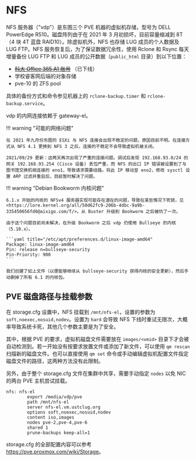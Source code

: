 # NFS

NFS 服务器（"vdp"）是东图三个 PVE 机器的虚拟机存储，型号为 DELL PowerEdge R510。磁盘阵列由于在 2021 年 3 月初损坏，目前容量缩减到 8T（4 块 4T 蓝盘 RAID10）。除虚拟机外，NFS 也存储 LUG 成员的个人数据及 LUG FTP。NFS 服务恢复后，为了保证数据冗余性，使用 Rclone 和 Rsync 每天增量备份 LUG FTP 和 LUG 成员的公开数据（`public_html` 目录）到以下位置：

- ~~[科大 Office 365 A1 账号](http://staff.ustc.edu.cn/~wf0229/office365/)~~ （已下线）
- 学校睿客网后端的对象存储
- pve-10 的 ZFS pool

具体的备份方式和命令参见机器上的 `rclone-backup.timer` 和 `rclone-backup.service`。

vdp 的内网连接依赖于 gateway-el。

!!! warning "可能的网络问题"

    在 2021 年九月份东图的 ESXi 与 NFS 连接会出现不稳定的问题，原因目前不明。在连接方式从 NFS 4.1 更换到 NFS 3 之后，连接的不稳定不会导致虚拟机被关闭。

    2021/09/29 更新：这两天再次出现了严重的连接问题。调试后发现 192.168.93.0/24 的网关 192.168.93.254 (Cisco 设备) 丢包严重，而 NFS 的出口 IP 错误被设置到了与图书馆交换机相连接的 eno1，导致请求需要绕路。将此 IP 移动至 eno2，修改 sysctl 设置 ARP 过滤并重启后，目前暂时解决了问题。

!!! warning "Debian Bookworm 内核问题"

    6.1.x 开始的内核的 NFSv4 服务器实现可能存在潜在的问题，导致在某些情况下死锁，见 <https://lore.kernel.org/all/50d62fc9-206b-4dbc-9a9b-335450656fd0@aixigo.com/T/>。从 Buster 升级到 Bookworm 之后被坑了一次。

    由于这个问题目前尚未解决，在升级 Bookworm 之后 vdp 仍使用 Bullseye 的内核（5.10.x）。

    ```yaml title="/etc/apt/preferences.d/linux-image-amd64"
    Package: linux-image-amd64
    Pin: release n=bullseye-security
    Pin-Priority: 900
    ```

    我们创建了如上文件（以便能够继续从 bullseye-security 获得内核的安全更新），然后手动删掉了所有 6.1 的内核包。

## PVE 磁盘路径与挂载参数

在 storage.cfg 设置中，NFS 挂载到 `/mnt/nfs-el`，设置的参数为 `soft,noexec,nosuid,nodev`。设置为 `hard` 会导致 NFS 下线时重试无限次，大概率导致系统卡死，其他几个参数主要是为了安全。

其中，根据 PVE 的要求，虚拟机磁盘文件需要放在 `images/<vmid>` 目录下才会被自动检测到。若一开始没有按要求放置文件或添加了新文件，可以使用 `qm rescan` 扫描新的磁盘文件。也可以直接使用 `qm set` 命令或手动编辑虚拟机配置文件指定磁盘文件的路径，这两种方法没有此限制。

另外，由于整个 storage.cfg 文件在集群中共享，需要手动指定 `nodes` 以免 NIC 的两台 PVE 主机尝试挂载。

```text title="/etc/pve/storage.cfg"
nfs: nfs-el
        export /media/vdp/pve
        path /mnt/nfs-el
        server nfs-el.vm.ustclug.org
        options soft,noexec,nosuid,nodev
        content iso,images
        nodes pve-2,pve-4,pve-6
        shared 1
        prune-backups keep-all=1
```

storage.cfg 的全部配置内容可以参考 <https://pve.proxmox.com/wiki/Storage>。
